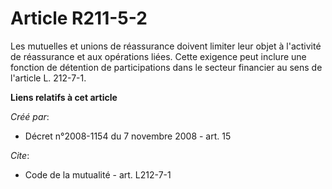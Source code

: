 # Article R211-5-2

Les mutuelles et unions de réassurance doivent limiter leur objet à l'activité de réassurance et aux opérations liées. Cette
exigence peut inclure une fonction de détention de participations dans le secteur financier au sens de l'article L. 212-7-1.

**Liens relatifs à cet article**

_Créé par_:

  - Décret n°2008-1154 du 7 novembre 2008 - art. 15

_Cite_:

  - Code de la mutualité - art. L212-7-1
